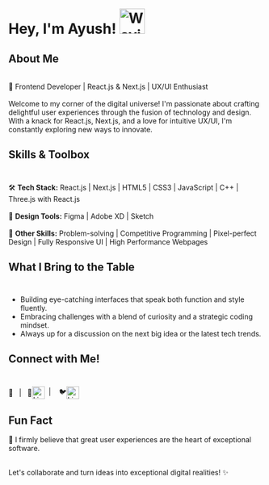 # Hey, I'm Ayush! <img src="https://raw.githubusercontent.com/MartinHeinz/MartinHeinz/master/wave.gif" alt="Waving Hand" width="50" height="50">


## About Me<br/>
<br/>
🚀 Frontend Developer | React.js & Next.js | UX/UI Enthusiast <br/>
<br/>
Welcome to my corner of the digital universe! I'm passionate about crafting delightful user experiences through the fusion of technology and design. With a knack for React.js, Next.js, and a love for intuitive UX/UI, I'm constantly exploring new ways to innovate.

## Skills & Toolbox<br/><br/>

🛠️ **Tech Stack:** React.js | Next.js | HTML5 | CSS3 | JavaScript | C++ | Three.js with React.js <br/><br/>
🎨 **Design Tools:** Figma | Adobe XD | Sketch <br/><br/>
🔧 **Other Skills:** Problem-solving | Competitive Programming | Pixel-perfect Design | Fully Responsive UI | High Performance Webpages

## What I Bring to the Table<br/><br/>

- Building eye-catching interfaces that speak both function and style fluently.
- Embracing challenges with a blend of curiosity and a strategic coding mindset.
- Always up for a discussion on the next big idea or the latest tech trends.

## Connect with Me!<br/><br/>
<div style="display:flex;align-items:center;">
  🔗 &nbsp; | &nbsp;&nbsp;📱 <a href="https://www.linkedin.com/in/ayush-mishra-033430210/"><img src="https://cdn1.iconfinder.com/data/icons/logotypes/32/circle-linkedin-512.png" alt="LinkedIn" width="25" height="25"/></a>&nbsp; | &nbsp;&nbsp; 🐦 <a href="ayushmishra22234@gmail.com"><img src="https://upload.wikimedia.org/wikipedia/commons/thumb/7/7e/Gmail_icon_%282020%29.svg/2560px-Gmail_icon_%282020%29.svg.png" alt="LinkedIn" width="25" height="25"></a>
</div>


## Fun Fact<br/>

🌟 I firmly believe that great user experiences are the heart of exceptional software.<br/><br/>

Let's collaborate and turn ideas into exceptional digital realities! ✨
